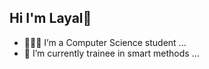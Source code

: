 ## Hi I'm Layal👋



- 👩🏻‍💻 I’m a Computer Science student   ...
- 🌟 I’m currently trainee in smart methods ...

